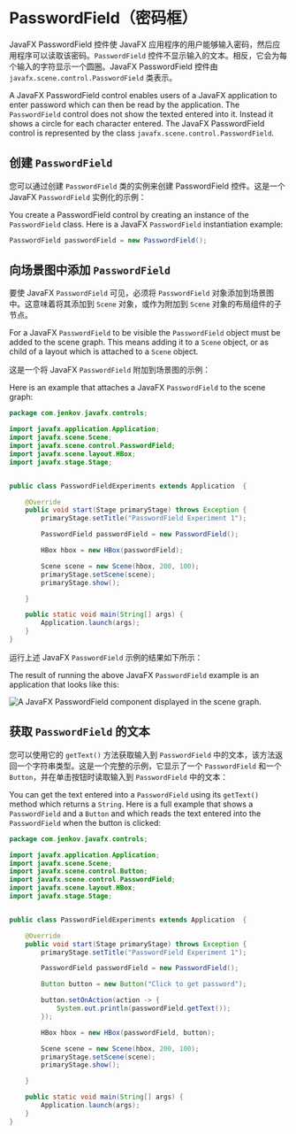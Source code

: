 # PasswordField（密码框）

JavaFX PasswordField 控件使 JavaFX 应用程序的用户能够输入密码，然后应用程序可以读取该密码。`PasswordField` 控件不显示输入的文本。相反，它会为每个输入的字符显示一个圆圈。JavaFX PasswordField 控件由 `javafx.scene.control.PasswordField` 类表示。

A JavaFX PasswordField control enables users of a JavaFX application to enter password which can then be read by the application. The `PasswordField` control does not show the texted entered into it. Instead it shows a circle for each character entered. The JavaFX PasswordField control is represented by the class `javafx.scene.control.PasswordField`.

## 创建 `PasswordField`

您可以通过创建 `PasswordField` 类的实例来创建 PasswordField 控件。这是一个 JavaFX `PasswordField` 实例化的示例：

You create a PasswordField control by creating an instance of the `PasswordField` class. Here is a JavaFX `PasswordField` instantiation example:

```java
PasswordField passwordField = new PasswordField();
```

## 向场景图中添加 `PasswordField`

要使 JavaFX `PasswordField` 可见，必须将 `PasswordField` 对象添加到场景图中。这意味着将其添加到 `Scene` 对象，或作为附加到 `Scene` 对象的布局组件的子节点。

For a JavaFX `PasswordField` to be visible the `PasswordField` object must be added to the scene graph. This means adding it to a `Scene` object, or as child of a layout which is attached to a `Scene` object.

这是一个将 JavaFX `PasswordField` 附加到场景图的示例：

Here is an example that attaches a JavaFX `PasswordField` to the scene graph:

```java
package com.jenkov.javafx.controls;

import javafx.application.Application;
import javafx.scene.Scene;
import javafx.scene.control.PasswordField;
import javafx.scene.layout.HBox;
import javafx.stage.Stage;


public class PasswordFieldExperiments extends Application  {

    @Override
    public void start(Stage primaryStage) throws Exception {
        primaryStage.setTitle("PasswordField Experiment 1");

        PasswordField passwordField = new PasswordField();

        HBox hbox = new HBox(passwordField);

        Scene scene = new Scene(hbox, 200, 100);
        primaryStage.setScene(scene);
        primaryStage.show();

    }

    public static void main(String[] args) {
        Application.launch(args);
    }
}
```

运行上述 JavaFX `PasswordField` 示例的结果如下所示：

The result of running the above JavaFX `PasswordField` example is an application that looks like this:

![A JavaFX PasswordField component displayed in the scene graph.](http://tutorials.jenkov.com/images/java-javafx/javafx-passwordfield-1.png)

## 获取 `PasswordField` 的文本

您可以使用它的 `getText()` 方法获取输入到 `PasswordField` 中的文本，该方法返回一个字符串类型。这是一个完整的示例，它显示了一个 `PasswordField` 和一个 `Button`，并在单击按钮时读取输入到 `PasswordField` 中的文本：

You can get the text entered into a `PasswordField` using its `getText()` method which returns a `String`. Here is a full example that shows a `PasswordField` and a `Button` and which reads the text entered into the `PasswordField` when the button is clicked:

```java
package com.jenkov.javafx.controls;

import javafx.application.Application;
import javafx.scene.Scene;
import javafx.scene.control.Button;
import javafx.scene.control.PasswordField;
import javafx.scene.layout.HBox;
import javafx.stage.Stage;


public class PasswordFieldExperiments extends Application  {

    @Override
    public void start(Stage primaryStage) throws Exception {
        primaryStage.setTitle("PasswordField Experiment 1");

        PasswordField passwordField = new PasswordField();

        Button button = new Button("Click to get password");

        button.setOnAction(action -> {
            System.out.println(passwordField.getText());
        });

        HBox hbox = new HBox(passwordField, button);

        Scene scene = new Scene(hbox, 200, 100);
        primaryStage.setScene(scene);
        primaryStage.show();

    }

    public static void main(String[] args) {
        Application.launch(args);
    }
}
```
